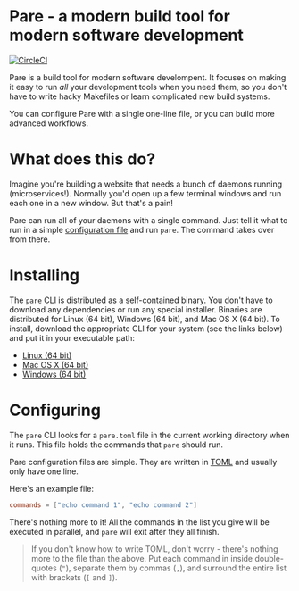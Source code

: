 # Pare - a modern build tool for modern software development

[![CircleCI](https://circleci.com/gh/arschles/pare.svg?style=svg)](https://circleci.com/gh/arschles/pare)

Pare is a build tool for modern software develompent. It focuses on making it easy to run _all_ your development
tools when you need them, so you don't have to write hacky Makefiles or learn complicated new build systems.

You can configure Pare with a single one-line file, or you can build more advanced workflows.

# What does this do?

Imagine you're building a website that needs a bunch of daemons running (microservices!). Normally
you'd open up a few terminal windows and run each one in a new window. But that's a pain!

Pare can run all of your daemons with a single command. Just tell it what to run in a simple 
[configuration file](#configuring) and run `pare`. The command takes over from there.

# Installing

The `pare` CLI is distributed as a self-contained binary. You don't have to download any
dependencies or run any special installer. Binaries are distributed for Linux (64 bit),
Windows (64 bit), and Mac OS X (64 bit). To install, download the appropriate CLI
for your system (see the links below) and put it in your executable path:

- [Linux (64 bit)](https://storage.googleapis.com/pare-cli/pare_linux_amd64)
- [Mac OS X (64 bit)](https://storage.googleapis.com/pare-cli/pare_darwin_amd64)
- [Windows (64 bit)](https://storage.googleapis.com/pare-cli/pare_windows_amd64.exe)

# Configuring

The `pare` CLI looks for a `pare.toml` file in the current working directory when it runs. This file
holds the commands that `pare` should run.

Pare configuration files are simple. They are written in [TOML](https://github.com/toml-lang/toml) and usually only 
have one line.

Here's an example file:

```toml
commands = ["echo command 1", "echo command 2"]
```

There's nothing more to it! All the commands in the list you give will be executed in parallel, and `pare`
will exit after they all finish.

>If you don't know how to write TOML, don't worry - there's nothing more to the file than the above. Put each command in inside double-quotes (`"`), separate them by commas (`,`), and surround the entire list with brackets (`[` and `]`).

